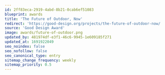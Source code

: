 ```yaml
---
id: 2ff83eca-2919-4abd-8b21-0cab6ef51083
blueprint: awards
title: 'The Future of Outdoor, Now'
redirect: 'https://good-design.org/projects/the-future-of-outdoor-now/'
source: 'Good Design Award'
image: awards/future-of-outdoor.png
updated_by: 481974df-e3f1-46c6-9945-1e609185f271
updated_at: 1691922049
seo_noindex: false
seo_nofollow: false
seo_canonical_type: entry
sitemap_change_frequency: weekly
sitemap_priority: 0.5
---
```

